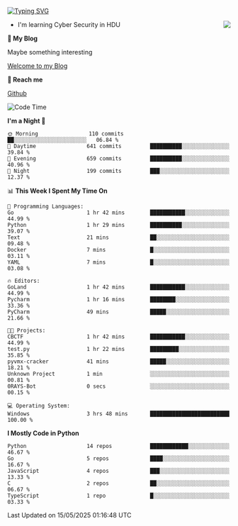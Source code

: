 [![Typing SVG](https://readme-typing-svg.herokuapp.com?font=Fira+Code&pause=1000&random=false&width=450&height=60&lines=Hello+%F0%9F%91%8B%F0%9F%8F%BB;I'm+JBNRZ)](https://git.io/typing-svg)

<a href="#">
  <img align="right" src="https://github-readme-stats.vercel.app/api?username=JBNRZ&show_icons=true&bg_color=15,f2f7fd,E0EAFC" />
</a>

- I'm learning Cyber Security in HDU

 **🌱 My Blog**

Maybe something interesting

[Welcome to my Blog](https://jbnrz.com.cn/)

 **💬 Reach me** 

[Github](https://github.com/JBNRZ)


<!--START_SECTION:waka-->
![Code Time](http://img.shields.io/badge/Code%20Time-1%2C176%20hrs%2026%20mins-blue)

**I'm a Night 🦉** 

```text
🌞 Morning                110 commits         ██░░░░░░░░░░░░░░░░░░░░░░░   06.84 % 
🌆 Daytime                641 commits         ██████████░░░░░░░░░░░░░░░   39.84 % 
🌃 Evening                659 commits         ██████████░░░░░░░░░░░░░░░   40.96 % 
🌙 Night                  199 commits         ███░░░░░░░░░░░░░░░░░░░░░░   12.37 % 
```


📊 **This Week I Spent My Time On** 

```text
💬 Programming Languages: 
Go                       1 hr 42 mins        ███████████░░░░░░░░░░░░░░   44.99 % 
Python                   1 hr 29 mins        ██████████░░░░░░░░░░░░░░░   39.07 % 
Text                     21 mins             ██░░░░░░░░░░░░░░░░░░░░░░░   09.48 % 
Docker                   7 mins              █░░░░░░░░░░░░░░░░░░░░░░░░   03.11 % 
YAML                     7 mins              █░░░░░░░░░░░░░░░░░░░░░░░░   03.08 % 

🔥 Editors: 
GoLand                   1 hr 42 mins        ███████████░░░░░░░░░░░░░░   44.99 % 
Pycharm                  1 hr 16 mins        ████████░░░░░░░░░░░░░░░░░   33.36 % 
PyCharm                  49 mins             █████░░░░░░░░░░░░░░░░░░░░   21.66 % 

🐱‍💻 Projects: 
CBCTF                    1 hr 42 mins        ███████████░░░░░░░░░░░░░░   44.99 % 
test.py                  1 hr 22 mins        █████████░░░░░░░░░░░░░░░░   35.85 % 
pyvmx-cracker            41 mins             █████░░░░░░░░░░░░░░░░░░░░   18.21 % 
Unknown Project          1 min               ░░░░░░░░░░░░░░░░░░░░░░░░░   00.81 % 
0RAYS-Bot                0 secs              ░░░░░░░░░░░░░░░░░░░░░░░░░   00.15 % 

💻 Operating System: 
Windows                  3 hrs 48 mins       █████████████████████████   100.00 % 
```

**I Mostly Code in Python** 

```text
Python                   14 repos            ████████████░░░░░░░░░░░░░   46.67 % 
Go                       5 repos             ████░░░░░░░░░░░░░░░░░░░░░   16.67 % 
JavaScript               4 repos             ███░░░░░░░░░░░░░░░░░░░░░░   13.33 % 
C                        2 repos             ██░░░░░░░░░░░░░░░░░░░░░░░   06.67 % 
TypeScript               1 repo              █░░░░░░░░░░░░░░░░░░░░░░░░   03.33 % 
```




 Last Updated on 15/05/2025 01:16:48 UTC
<!--END_SECTION:waka-->

